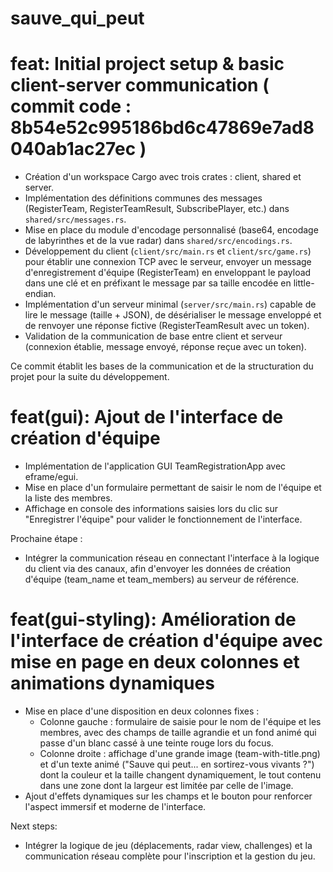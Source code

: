 # sauve_qui_peut

# feat: Initial project setup & basic client-server communication ( commit code : 8b54e52c995186bd6c47869e7ad8040ab1ac27ec )

- Création d'un workspace Cargo avec trois crates : client, shared et server.
- Implémentation des définitions communes des messages (RegisterTeam, RegisterTeamResult, SubscribePlayer, etc.) dans `shared/src/messages.rs`.
- Mise en place du module d'encodage personnalisé (base64, encodage de labyrinthes et de la vue radar) dans `shared/src/encodings.rs`.
- Développement du client (`client/src/main.rs` et `client/src/game.rs`) pour établir une connexion TCP avec le serveur, envoyer un message d'enregistrement d'équipe (RegisterTeam) en enveloppant le payload dans une clé et en préfixant le message par sa taille encodée en little-endian.
- Implémentation d'un serveur minimal (`server/src/main.rs`) capable de lire le message (taille + JSON), de désérialiser le message enveloppé et de renvoyer une réponse fictive (RegisterTeamResult avec un token).
- Validation de la communication de base entre client et serveur (connexion établie, message envoyé, réponse reçue avec un token).

Ce commit établit les bases de la communication et de la structuration du projet pour la suite du développement.


# feat(gui): Ajout de l'interface de création d'équipe

- Implémentation de l'application GUI TeamRegistrationApp avec eframe/egui.
- Mise en place d'un formulaire permettant de saisir le nom de l'équipe et la liste des membres.
- Affichage en console des informations saisies lors du clic sur "Enregistrer l'équipe" pour valider le fonctionnement de l'interface.
  
Prochaine étape :
- Intégrer la communication réseau en connectant l'interface à la logique du client via des canaux,
  afin d'envoyer les données de création d'équipe (team_name et team_members) au serveur de référence.


# feat(gui-styling): Amélioration de l'interface de création d'équipe avec mise en page en deux colonnes et animations dynamiques

- Mise en place d'une disposition en deux colonnes fixes :
  - Colonne gauche : formulaire de saisie pour le nom de l'équipe et les membres, avec des champs de taille agrandie et un fond animé qui passe d'un blanc cassé à une teinte rouge lors du focus.
  - Colonne droite : affichage d'une grande image (team-with-title.png) et d'un texte animé ("Sauve qui peut... en sortirez-vous vivants ?") dont la couleur et la taille changent dynamiquement, le tout contenu dans une zone dont la largeur est limitée par celle de l'image.
- Ajout d'effets dynamiques sur les champs et le bouton pour renforcer l'aspect immersif et moderne de l'interface.

Next steps:
- Intégrer la logique de jeu (déplacements, radar view, challenges) et la communication réseau complète pour l'inscription et la gestion du jeu.
